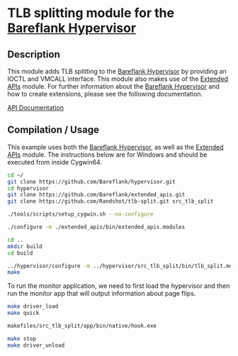 # TLB splitting module for the [Bareflank Hypervisor](https://github.com/Bareflank/hypervisor)

## Description

This module adds TLB splitting to the [Bareflank Hypervisor](https://github.com/Bareflank/hypervisor) by providing
an IOCTL and VMCALL interface. This module also makes use of the [Extended APIs](https://github.com/Bareflank/extended_apis) module.
For further information about the [Bareflank Hypervisor](https://github.com/Bareflank/hypervisor) and how to create extensions,
please see the following documentation.

[API Documentation](http://bareflank.github.io/hypervisor/html/)

## Compilation / Usage

This example uses both the [Bareflank Hypervisor](https://github.com/Bareflank/hypervisor), as well as the [Extended APIs](https://github.com/Bareflank/extended_apis) module.
The instructions below are for Windows and should be executed from inside Cygwin64.

```bash
cd ~/
git clone https://github.com/Bareflank/hypervisor.git
cd hypervisor
git clone https://github.com/Bareflank/extended_apis.git
git clone https://github.com/Randshot/tlb-split.git src_tlb_split

./tools/scripts/setup_cygwin.sh --no-configure

./configure -m ./extended_apis/bin/extended_apis.modules

cd ..
mkdir build
cd build

../hypervisor/configure -m ../hypervisor/src_tlb_split/bin/tlb_split.modules --compiler clang --linker $HOME/usr/bin/x86_64-elf-ld.exe
make
```

To run the monitor application, we need to first load the hypervisor and then
run the monitor app that will output information about page flips.

```bash
make driver_load
make quick

makefiles/src_tlb_split/app/bin/native/hook.exe

make stop
make driver_unload
```
